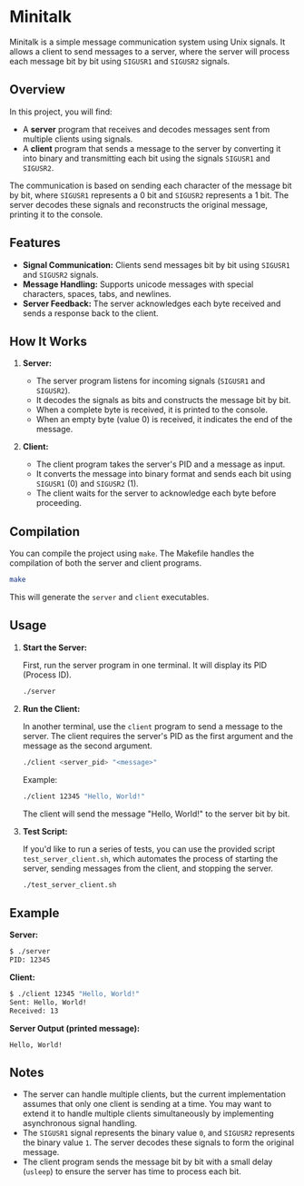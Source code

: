 # Minitalk

Minitalk is a simple message communication system using Unix signals. It allows a client to send messages to a server, where the server will process each message bit by bit using `SIGUSR1` and `SIGUSR2` signals.

## Overview

In this project, you will find:

- A **server** program that receives and decodes messages sent from multiple clients using signals.
- A **client** program that sends a message to the server by converting it into binary and transmitting each bit using the signals `SIGUSR1` and `SIGUSR2`.
  
The communication is based on sending each character of the message bit by bit, where `SIGUSR1` represents a 0 bit and `SIGUSR2` represents a 1 bit. The server decodes these signals and reconstructs the original message, printing it to the console.

## Features

- **Signal Communication:** Clients send messages bit by bit using `SIGUSR1` and `SIGUSR2` signals.
- **Message Handling:** Supports unicode messages with special characters, spaces, tabs, and newlines.
- **Server Feedback:** The server acknowledges each byte received and sends a response back to the client.

## How It Works

1. **Server:**
   - The server program listens for incoming signals (`SIGUSR1` and `SIGUSR2`).
   - It decodes the signals as bits and constructs the message bit by bit.
   - When a complete byte is received, it is printed to the console.
   - When an empty byte (value 0) is received, it indicates the end of the message.

2. **Client:**
   - The client program takes the server's PID and a message as input.
   - It converts the message into binary format and sends each bit using `SIGUSR1` (0) and `SIGUSR2` (1).
   - The client waits for the server to acknowledge each byte before proceeding.

## Compilation

You can compile the project using `make`. The Makefile handles the compilation of both the server and client programs.

```bash
make
```

This will generate the `server` and `client` executables.

## Usage

1. **Start the Server:**
   
   First, run the server program in one terminal. It will display its PID (Process ID).
   
   ```bash
   ./server
   ```

2. **Run the Client:**

   In another terminal, use the `client` program to send a message to the server. The client requires the server's PID as the first argument and the message as the second argument.
   
   ```bash
   ./client <server_pid> "<message>"
   ```

   Example:

   ```bash
   ./client 12345 "Hello, World!"
   ```

   The client will send the message "Hello, World!" to the server bit by bit.

3. **Test Script:**

   If you'd like to run a series of tests, you can use the provided script `test_server_client.sh`, which automates the process of starting the server, sending messages from the client, and stopping the server.

   ```bash
   ./test_server_client.sh
   ```

## Example

**Server:**

```bash
$ ./server
PID: 12345
```

**Client:**

```bash
$ ./client 12345 "Hello, World!"
Sent: Hello, World!
Received: 13
```

**Server Output (printed message):**

```
Hello, World!
```

## Notes

- The server can handle multiple clients, but the current implementation assumes that only one client is sending at a time. You may want to extend it to handle multiple clients simultaneously by implementing asynchronous signal handling.
- The `SIGUSR1` signal represents the binary value `0`, and `SIGUSR2` represents the binary value `1`. The server decodes these signals to form the original message.
- The client program sends the message bit by bit with a small delay (`usleep`) to ensure the server has time to process each bit.
